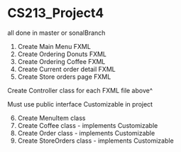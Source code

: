 # CS213_Project4

all done in master or sonalBranch

1. Create Main Menu FXML 
2. Create Ordering Donuts FXML
3. Create Ordering Coffee FXML
4. Create Current order detail FXML 
5. Create Store orders page FXML

Create Controller class for each FXML file above^

Must use public interface Customizable in project 

6. Create MenuItem class
7. Create Coffee class - implements Customizable
8. Create Order class - implements Customizable
9. Create StoreOrders class - implements Customizable 

